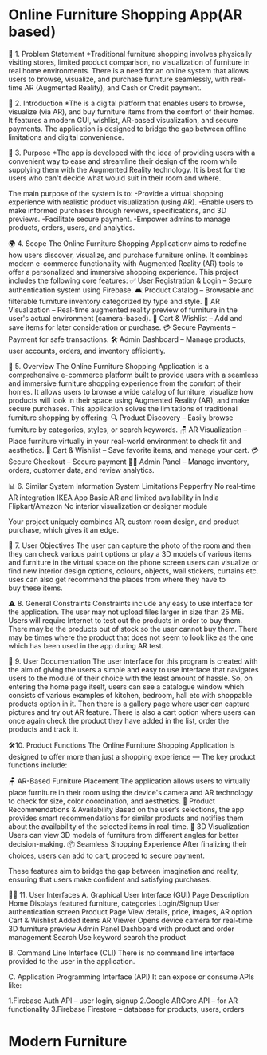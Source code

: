 # Online Furniture Shopping App(AR based)

🧩 1. Problem Statement
*Traditional furniture shopping involves physically visiting stores, limited product comparison, no visualization of furniture in real home environments. There is a need for an online system that allows users to browse, visualize, and purchase furniture seamlessly, with real-time AR (Augmented Reality), and Cash or Credit payment.

📝 2. Introduction
*The  is a digital platform that enables users to browse, visualize (via AR), and buy furniture items from the comfort of their homes. It features a modern GUI, wishlist, AR-based visualization, and secure payments. The application is designed to bridge the gap between offline limitations and digital convenience.

🎯 3. Purpose
*The app is developed with the idea of providing users with a convenient way to ease and streamline their design of the room while supplying them with the Augmented Reality technology. It is best for the users who can't decide what would suit in their room and where.

The main purpose of the system is to:
-Provide a virtual shopping experience with realistic product visualization (using AR).
-Enable users to make informed purchases through reviews, specifications, and 3D previews.
-Facilitate secure payment.
-Empower admins to manage products, orders, users, and analytics.

🌍 4. Scope
The Online Furniture Shopping Applicationv aims to redefine how users discover, visualize, and purchase furniture online. It combines modern e-commerce functionality with Augmented Reality (AR) tools to offer a personalized and immersive shopping experience.
This project includes the following core features:
✅ User Registration & Login – Secure authentication system using Firebase.
🛋️ Product Catalog – Browsable and filterable furniture inventory categorized by type and style.
📸 AR Visualization – Real-time augmented reality preview of furniture in the user's actual environment (camera-based).
🛒 Cart & Wishlist – Add and save items for later consideration or purchase.
💳 Secure Payments –  Payment for safe transactions.
🛠️ Admin Dashboard – Manage products, user accounts, orders, and inventory efficiently.

📖 5. Overview
The Online Furniture Shopping Application is a comprehensive e-commerce platform built to provide users with a seamless and immersive furniture shopping experience from the comfort of their homes. It allows users to browse a wide catalog of furniture, visualize how products will look in their space using Augmented Reality (AR), and make secure purchases.
This application solves the limitations of traditional furniture shopping by offering:
🔍 Product Discovery – Easily browse furniture by categories, styles, or search keywords.
🪑 AR Visualization – Place furniture virtually in your real-world environment to check fit and aesthetics.
🛒 Cart & Wishlist – Save favorite items, and manage your cart.
💳 Secure Checkout – Secure payment 
🧑‍💻 Admin Panel – Manage inventory, orders, customer data, and review analytics.

📊 6. Similar System Information
System	Limitations
Pepperfry	No real-time AR integration
IKEA App	Basic AR and limited availability in India
Flipkart/Amazon	No interior visualization or designer module

Your project uniquely combines AR, custom room design, and product purchase, which gives it an edge.

🎯 7. User Objectives
The user can capture the photo of the room and then they can check various paint options or play a 3D models of various items and furniture in the virtual space on the phone screen users can visualize or find new interior design options, colours, objects, wall stickers, curtains etc. uses can also get recommend the places from where they have to buy these items.

⚠️ 8. General Constraints
Constraints include any easy to use interface for the application. The user may not upload files larger in size than 25 MB. Users will require Internet to test out the products in order to buy them. There may be the products out of stock so the user cannot buy them. There may be times where the product that does not seem to look like as the one which has been used in the app during AR test.

📘 9. User Documentation
The user interface for this program is created with the aim of giving the users a simple and easy to use interface that navigates users to the module of their choice with the least amount of hassle. So, on entering the home page itself, users can see a catalogue window which consists of various examples of kitchen, bedroom, hall etc with shoppable products option in it. Then there is a gallery page where user can capture pictures and try out AR feature. There is also a cart option where users can once again check the product they have added in the list, order the products and track it.

🛠️10. Product Functions
The Online Furniture Shopping Application is designed to offer more than just a shopping experience —  The key product functions include:

🪑 AR-Based Furniture Placement
The application allows users to virtually place furniture in their room using the device's camera and AR technology to check for size, color coordination, and aesthetics.
🧠 Product Recommendations & Availability
Based on the user’s selections, the app provides smart recommendations for similar products and notifies them about the availability of the selected items in real-time.
📐 3D Visualization
Users can view 3D models of furniture from different angles for better decision-making.
📦 Seamless Shopping Experience
After finalizing their choices, users can add to cart, proceed to secure payment.

These features aim to bridge the gap between imagination and reality, ensuring that users make confident and satisfying purchases.

🧑‍💻 11. User Interfaces
A. Graphical User Interface (GUI)
Page	Description
Home	Displays featured furniture, categories
Login/Signup	User authentication screen
Product Page	View details, price, images, AR option
Cart & Wishlist	Added items
AR Viewer	Opens device camera for real-time 3D furniture preview
Admin Panel	Dashboard with product and order management
Search          Use keyword search the product

B. Command Line Interface (CLI)
There is no command line interface provided to the user in the application.

C. Application Programming Interface (API)
 It can expose or consume APIs like:

1.Firebase Auth API – user login, signup
2.Google ARCore API – for AR functionality
3.Firebase Firestore – database for products, users, orders

# Modern Furniture
